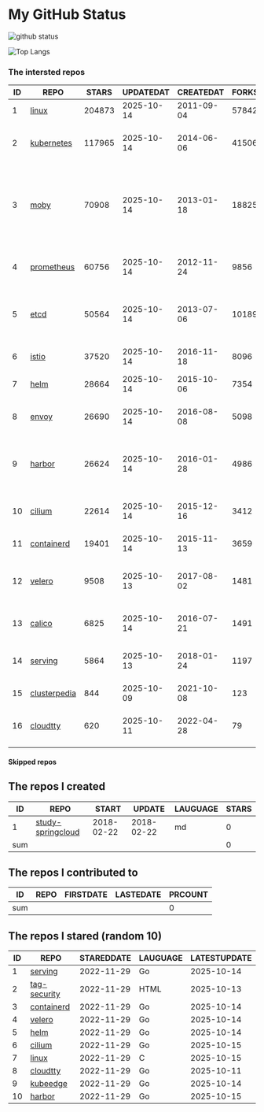 # My GitHub Status

<img src="https://github-readme-stats-1.yihong0618.vercel.app/api?username=daoqingniu&show_icons=true&&&hide_title=true&count_private=true" alt="github status" />

![Top Langs](https://github-readme-stats-1.yihong0618.vercel.app/api/top-langs/?username=daoqingniu&layout=compact)

<!--START_SECTION:github_repos-->
### The intersted repos
| ID |                              REPO                               | STARS  | UPDATEDAT  | CREATEDAT  | FORKSCOUNT |                                                DESCRIPTIONS                                                |
|----|-----------------------------------------------------------------|--------|------------|------------|------------|------------------------------------------------------------------------------------------------------------|
|  1 | [linux](https://github.com/torvalds/linux)                      | 204873 | 2025-10-14 | 2011-09-04 |      57842 | Linux kernel source tree                                                                                   |
|  2 | [kubernetes](https://github.com/kubernetes/kubernetes)          | 117965 | 2025-10-14 | 2014-06-06 |      41506 | Production-Grade Container Scheduling and Management                                                       |
|  3 | [moby](https://github.com/moby/moby)                            |  70908 | 2025-10-14 | 2013-01-18 |      18825 | The Moby Project - a collaborative project for the container ecosystem to assemble container-based systems |
|  4 | [prometheus](https://github.com/prometheus/prometheus)          |  60756 | 2025-10-14 | 2012-11-24 |       9856 | The Prometheus monitoring system and time series database.                                                 |
|  5 | [etcd](https://github.com/etcd-io/etcd)                         |  50564 | 2025-10-14 | 2013-07-06 |      10189 | Distributed reliable key-value store for the most critical data of a distributed system                    |
|  6 | [istio](https://github.com/istio/istio)                         |  37520 | 2025-10-14 | 2016-11-18 |       8096 | Connect, secure, control, and observe services.                                                            |
|  7 | [helm](https://github.com/helm/helm)                            |  28664 | 2025-10-14 | 2015-10-06 |       7354 | The Kubernetes Package Manager                                                                             |
|  8 | [envoy](https://github.com/envoyproxy/envoy)                    |  26690 | 2025-10-14 | 2016-08-08 |       5098 | Cloud-native high-performance edge/middle/service proxy                                                    |
|  9 | [harbor](https://github.com/goharbor/harbor)                    |  26624 | 2025-10-14 | 2016-01-28 |       4986 | An open source trusted cloud native registry project that stores, signs, and scans content.                |
| 10 | [cilium](https://github.com/cilium/cilium)                      |  22614 | 2025-10-14 | 2015-12-16 |       3412 | eBPF-based Networking, Security, and Observability                                                         |
| 11 | [containerd](https://github.com/containerd/containerd)          |  19401 | 2025-10-14 | 2015-11-13 |       3659 | An open and reliable container runtime                                                                     |
| 12 | [velero](https://github.com/vmware-tanzu/velero)                |   9508 | 2025-10-13 | 2017-08-02 |       1481 | Backup and migrate Kubernetes applications and their persistent volumes                                    |
| 13 | [calico](https://github.com/projectcalico/calico)               |   6825 | 2025-10-14 | 2016-07-21 |       1491 | Cloud native networking and network security                                                               |
| 14 | [serving](https://github.com/knative/serving)                   |   5864 | 2025-10-13 | 2018-01-24 |       1197 | Kubernetes-based, scale-to-zero, request-driven compute                                                    |
| 15 | [clusterpedia](https://github.com/clusterpedia-io/clusterpedia) |    844 | 2025-10-09 | 2021-10-08 |        123 | The Encyclopedia of Kubernetes clusters                                                                    |
| 16 | [cloudtty](https://github.com/cloudtty/cloudtty)                |    620 | 2025-10-11 | 2022-04-28 |         79 | A Friendly Kubernetes CloudShell (Web Terminal) !                                                          |



#### Skipped repos
<!--END_SECTION:github_repos-->

<!--START_SECTION:my_github-->
## The repos I created
| ID  |                                 REPO                                 |   START    |   UPDATE   | LAUGUAGE | STARS |
|-----|----------------------------------------------------------------------|------------|------------|----------|-------|
|   1 | [study-springcloud](https://github.com/daoqingniu/study-springcloud) | 2018-02-22 | 2018-02-22 | md       |     0 |
| sum |                                                                      |            |            |          |     0 |

## The repos I contributed to
| ID  | REPO | FIRSTDATE | LASTEDATE | PRCOUNT |
|-----|------|-----------|-----------|---------|
| sum |      |           |           |       0 |

## The repos I stared (random 10)
| ID |                          REPO                          | STAREDDATE | LAUGUAGE | LATESTUPDATE |
|----|--------------------------------------------------------|------------|----------|--------------|
|  1 | [serving](https://github.com/knative/serving)          | 2022-11-29 | Go       | 2025-10-14   |
|  2 | [tag-security](https://github.com/cncf/tag-security)   | 2022-11-29 | HTML     | 2025-10-13   |
|  3 | [containerd](https://github.com/containerd/containerd) | 2022-11-29 | Go       | 2025-10-14   |
|  4 | [velero](https://github.com/vmware-tanzu/velero)       | 2022-11-29 | Go       | 2025-10-14   |
|  5 | [helm](https://github.com/helm/helm)                   | 2022-11-29 | Go       | 2025-10-14   |
|  6 | [cilium](https://github.com/cilium/cilium)             | 2022-11-29 | Go       | 2025-10-15   |
|  7 | [linux](https://github.com/torvalds/linux)             | 2022-11-29 | C        | 2025-10-15   |
|  8 | [cloudtty](https://github.com/cloudtty/cloudtty)       | 2022-11-29 | Go       | 2025-10-11   |
|  9 | [kubeedge](https://github.com/kubeedge/kubeedge)       | 2022-11-29 | Go       | 2025-10-14   |
| 10 | [harbor](https://github.com/goharbor/harbor)           | 2022-11-29 | Go       | 2025-10-15   |

<!--END_SECTION:my_github-->
